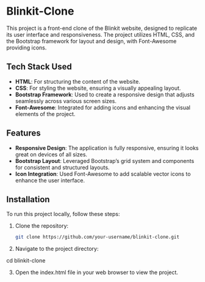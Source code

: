 # Blinkit-Clone

This project is a front-end clone of the Blinkit website, designed to replicate its user interface and responsiveness. The project utilizes HTML, CSS, and the Bootstrap framework for layout and design, with Font-Awesome providing icons.

## Tech Stack Used

- **HTML**: For structuring the content of the website.
- **CSS**: For styling the website, ensuring a visually appealing layout.
- **Bootstrap Framework**: Used to create a responsive design that adjusts seamlessly across various screen sizes.
- **Font-Awesome**: Integrated for adding icons and enhancing the visual elements of the project.

## Features

- **Responsive Design**: The application is fully responsive, ensuring it looks great on devices of all sizes.
- **Bootstrap Layout**: Leveraged Bootstrap’s grid system and components for consistent and structured layouts.
- **Icon Integration**: Used Font-Awesome to add scalable vector icons to enhance the user interface.

## Installation

To run this project locally, follow these steps:

1. Clone the repository:
   ```bash
   git clone https://github.com/your-username/blinkit-clone.git
2. Navigate to the project directory:

cd blinkit-clone

3. Open the index.html file in your web browser to view the project.
